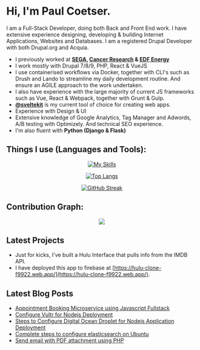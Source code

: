 # Hi, I'm Paul Coetser.

I am a Full-Stack Developer, doing both Back and Front End work. I have extensive experience designing, developing & building Internet Applications, Websites and Databases. I am a registered Drupal Developer with both Drupal.org and Acquia.

- I previously worked at **[SEGA](https://sega.com/), [Cancer Research](https://www.cancerresearchuk.org/) &amp; [EDF Energy](https://www.edfenergy.com/prettycurious)**
- I work mostly with Drupal 7/8/9, PHP, React & VueJS
- I use containerised workflows via Docker, together with CLI's such as Drush and Lando to streamline my daily development routine. And ensure an AGILE approach to the work undertaken.
- I also have experience with the large majority of current JS frameworks such as Vue, React & Webpack, together with Grunt & Gulp.
- [**@sveltekit**](https://svelte.dev/) is my current tool of choice for creating web apps.
- Experience with Design & UI
- Extensive knowledge of Google Analytics, Tag Manager and Adwords, A/B testing with Optimizely. And technical SEO experience.
- I'm also fluent with **Python (Django &amp; Flask)**

## Things I use (Languages and Tools):
<div align="center">

[![My Skills](https://skillicons.dev/icons?i=html,css,js,ts,react,vue,svelte,express,next,nodejs,php,py,ruby,bash,docker,jenkins,aws,azure,firebase,netlify,gatsby,git,github,ps,figma,ai,blender,mysql,postgres,mongodb,bootstrap,tailwind,d3,sass,webpack,gulp&perline=12&theme=dark)](https://skillicons.dev)

<!-- <img width="26px" src="https://raw.githubusercontent.com/github/explore/80688e429a7d4ef2fca1e82350fe8e3517d3494d/topics/terminal/terminal.png" /> -->

[![Top Langs](https://github-readme-stats.vercel.app/api/top-langs/?username=PTCoetser&layout=compact&theme=vision-friendly-dark)](https://github.com/anuraghazra/github-readme-stats)

[![GitHub Streak](https://github-readme-streak-stats.herokuapp.com/?user=PTCoetser&theme=dark&background=000000&show_icons=true&locale=en&layout=demo&hide_border=false&border_radius=5)](https://git.io/streak-stats)

</div>

## Contribution Graph:

<div align="center">
    <img src="https://github-profile-summary-cards.vercel.app/api/cards/profile-details?username=PTCoetser&theme=gruvbox&hide_border=false" />
    <!-- <img height="180em" src="https://github-readme-stats-eight-theta.vercel.app/api/top-langs/?username=ptcoetser&&layout=compact&langs_count=8&theme=dracula&hide_border=false"/>
    <img height="180em" src="https://github-readme-stats.vercel.app/api?username=PTCoetser&count_private=true&show_icons=true&theme=dracula&&include_all_commits=true"/>
    <img height="180em" width=80% src="https://github-readme-streak-stats.herokuapp.com/?user=PTCoetser&theme=dracula&show_icons=true&locale=en&layout=demo&hide_border=false&border_radius=5" alt=PTCoetser /> -->
</div>

## Latest Projects
<!-- PROJECTS:START -->
- Just for kicks, I've built a Hulu Interface that pulls info from the IMDB API.
- I have deployed this app to firebase at [https://hulu-clone-f9922.web.app/](https://hulu-clone-f9922.web.app/).

<!-- PROJECTS:END -->

## Latest Blog Posts
<!-- BLOG-POST-LIST:START -->
- [Appointment Booking Microservice using Javascript Fullstack](https://www.angularcode.com/appointment-booking-microservice-using-javascript-fullstack/)
- [Configure Vultr for Nodejs Deployment](https://www.angularcode.com/configure-vultr-for-nodejs-deployment/)
- [Steps to Configure Digital Ocean Droplet for Nodejs Application Deployment](https://www.angularcode.com/steps-to-configure-digital-ocean-droplet-for-nodejs-application-deployment/)
- [Complete steps to configure elasticsearch on Ubuntu](https://www.angularcode.com/complete-steps-to-configure-elasticsearch-on-ubuntu/)
- [Send email with PDF attachment using PHP](https://www.angularcode.com/send-email-with-pdf-attachment-using-php/)
<!-- BLOG-POST-LIST:END -->
